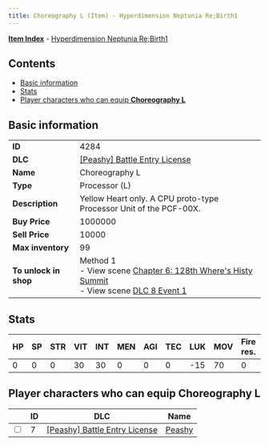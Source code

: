 ```yaml
---
title: Choreography L (Item) - Hyperdimension Neptunia Re;Birth1
---
```


[**Item Index**](/neptunia/rb1/item/index.html) - [Hyperdimension Neptunia Re;Birth1](/neptunia/rb1)

## Contents

- [Basic information](#basic-information)
- [Stats](#stats)
- [Player characters who can equip **Choreography L**](#player-characters-who-can-equip-choreography-l)
## Basic information

|   |   |
| -- | -- |
| **ID** | 4284 |
| **DLC** | [[Peashy] Battle Entry License](/neptunia/rb1/dlc/8-peashy.html) |
| **Name** | Choreography L |
| **Type** | Processor (L) |
| **Description** | Yellow Heart only. A CPU proto-type Processor Unit of the PCF-00X. |
| **Buy Price** | 1000000 |
| **Sell Price** | 10000 |
| **Max inventory** | 99 |
| **To unlock in shop** | Method 1<br />- View scene [Chapter 6: 128th Where's Histy Summit](/neptunia/rb1/scene/1-601-chapter-6-128th-wheres-histy-summit.html)<br />- View scene [DLC 8 Event 1](/neptunia/rb1/scene/8-5020-dlc-8-event-1.html) |


## Stats

| HP | SP | STR | VIT | INT | MEN | AGI | TEC | LUK | MOV | Fire res. | Ice res. | Wind res. | Lightning res. |
| -- | -- | --- | --- | --- | --- | --- | --- | --- | --- | --------- | -------- | --------- | -------------- |
| 0 | 0 | 0 | 30 | 30 | 0 | 0 | 0 | -15 | 70 | 0 | 0 | 0 | 0 |


## Player characters who can equip **Choreography L**

|    | ID | DLC | Name |
| -- | -- | --- | ---- |
| <input type="checkbox" id="rb1-player-8-7" class="trackbox" /> | 7 | [[Peashy] Battle Entry License](/neptunia/rb1/dlc/8-peashy.html) | [Peashy](/neptunia/rb1/player/8-7-peashy.html) |
